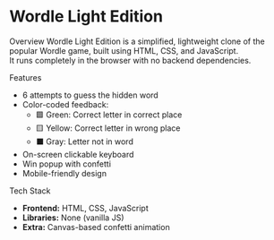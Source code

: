 
# Wordle Light Edition


Overview
Wordle Light Edition is a simplified, lightweight clone of the popular Wordle game, built using HTML, CSS, and JavaScript.  
It runs completely in the browser with no backend dependencies.

Features
- 6 attempts to guess the hidden word
- Color-coded feedback:
  - 🟩 Green: Correct letter in correct place
  - 🟨 Yellow: Correct letter in wrong place
  - ⬛ Gray: Letter not in word
- On-screen clickable keyboard
- Win popup with confetti
- Mobile-friendly design

Tech Stack
- **Frontend:** HTML, CSS, JavaScript
- **Libraries:** None (vanilla JS)
- **Extra:** Canvas-based confetti animation


